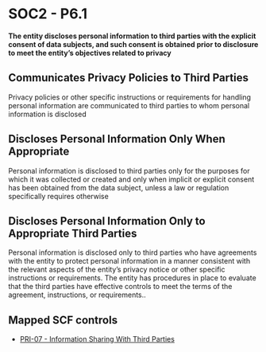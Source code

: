# SOC2 - P6.1
**The entity discloses personal information to third parties with the explicit consent of data subjects, and such consent is obtained prior to disclosure to meet the entity’s objectives related to privacy**
## Communicates Privacy Policies to Third Parties
Privacy policies or other specific instructions or requirements for handling personal information are communicated to third parties to whom personal information is disclosed
## Discloses Personal Information Only When Appropriate
Personal information is disclosed to third parties only for the purposes for which it was collected or created and only when implicit or explicit consent has been obtained from the data subject, unless a law or regulation specifically requires otherwise
## Discloses Personal Information Only to Appropriate Third Parties
Personal information is disclosed only to third parties who have agreements with the entity to protect personal information in a manner consistent with the relevant aspects of the entity’s privacy notice or other specific instructions or requirements. The entity has procedures in place to evaluate that the third parties have effective controls to meet the terms of the agreement, instructions, or requirements..
## Mapped SCF controls
- [PRI-07 - Information Sharing With Third Parties](../scf/pri-07-informationsharingwiththirdparties.md)